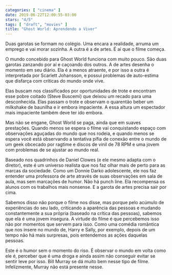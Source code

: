 ```yaml
---
categories: [ "cinema" ]
date: 2019-06-22T12:00:55-03:00
stars: "4/5"
tags: [ "draft", "movies" ]
title: "Ghost World: Aprendendo a Viver"
---
```

Duas garotas se formam no colégio. Uma encara a realidade, arruma um emprego e vai morar sozinha. A outra é a de artes. É aí que o filme começa.

O mundo concebido para Ghost World funciona com muito pouco. São duas garotas zanzando por aí e caçoando dos outros. A de artes desenha o momento em seu diário. Ela é a menos atraente, e por isso a outra é interpretada por Scarlett Johansson, e possui problemas de auto-estima que disfarça com críticas do mundo onde vive.

Elas buscam nos classificados por oportunidades de trote e encontram esse pobre coitado (Steve Buscemi) que deixou um recado para uma desconhecida. Elas passam o trote e observam o quarentão beber um milkshake de baunilha e ir embora impaciente. A essa altura um espectador mais impaciente também deve ter ido embora.

Mas não se engane, Ghost World se paga, ainda que em suaves prestações. Quando menos se espera o filme vai conquistando espaço com observações aguçadas do mundo que nos rodeia, e quando menos se espera você está observando a tentativa pífia de conexão entre o mundo de um geek obcecado por ragtime e discos de vinil de 78 RPM e uma jovem com problemas de se ajustar ao mundo real.

Baseado nos quadrinhos de Daniel Clowes (e ele mesmo adapta com o diretor), este é um universo realista que nos faz olhar mais de perto para as marcas da sociedade. Como um Donnie Darko adolescente, ele nos faz entender uma professora de arte através de suas observações em sala de aula, mas sem marcações de humor. Não há punch line. Ela recompensa os alunos com os trabalhos mais nonsense. E a garota de artes precisa sair por cima.

Sabemos disso não porque o filme nos disse, mas porque pelo acúmulo de experiências do seu lado, criticando a aparência das pessoas e mudando constantemente a sua própria (baseado na crítica das pessoas), sabemos que ela é uma jovem insegura. A virtude do filme é que percebemos isso não por momentos que servem para isso. Como uma comédia romântica que nos insere no mundo de, Harry e Sally, por exemplo, depois de um tempo não há mais surpresas, pois entendemos as ações daquelas pessoas.

Este é o humor sem o momento do riso. É observar o mundo em volta como ele é, perceber que é uma droga e ainda assim não conseguir evitar se sentir leve por isso. Bill Murray se dá muito bem nesse tipo de filme. Infelizmente, Murray não está presente nesse.
